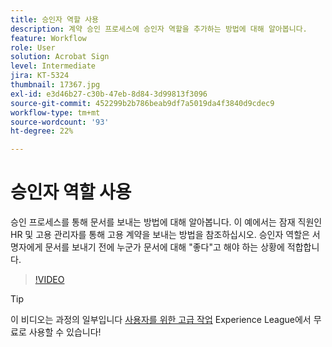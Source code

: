 ```yaml
---
title: 승인자 역할 사용
description: 계약 승인 프로세스에 승인자 역할을 추가하는 방법에 대해 알아봅니다.
feature: Workflow
role: User
solution: Acrobat Sign
level: Intermediate
jira: KT-5324
thumbnail: 17367.jpg
exl-id: e3d46b27-c30b-47eb-8d84-3d99813f3096
source-git-commit: 452299b2b786beab9df7a5019da4f3840d9cdec9
workflow-type: tm+mt
source-wordcount: '93'
ht-degree: 22%

---
```


# 승인자 역할 사용

승인 프로세스를 통해 문서를 보내는 방법에 대해 알아봅니다. 이 예에서는 잠재 직원인 HR 및 고용 관리자를 통해 고용 계약을 보내는 방법을 참조하십시오. 승인자 역할은 서명자에게 문서를 보내기 전에 누군가 문서에 대해 &quot;좋다&quot;고 해야 하는 상황에 적합합니다.

>[!VIDEO](https://video.tv.adobe.com/v/343854?quality=12&learn=on&hidetitle=true)

>[!TIP]
>
>이 비디오는 과정의 일부입니다 [사용자를 위한 고급 작업](https://experienceleague.adobe.com/?recommended=Sign-U-1-2020.3) Experience League에서 무료로 사용할 수 있습니다!


